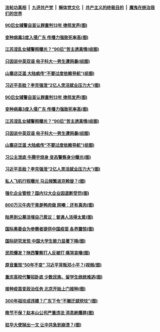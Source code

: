 

####  [法轮功真相](../../../../basic/blob/master/README.md?t=03150401) &nbsp;|&nbsp; [九评共产党](../../../../9ping.md/blob/master/README.md?t=03150401) &nbsp;|&nbsp; [解体党文化](../../../../jtdwh.md/blob/master/README.md?t=03150401)  &nbsp;|&nbsp; [共产主义的终极目的](../../../../gczydzjmd.md/blob/master/README.md?t=03150401) &nbsp;|&nbsp; [魔鬼在统治我们的世界](../../../../mgztzwmdsj.md/blob/master/README.md?t=03150401) 

#### [90后女辅警自首认罪重判13年 律师发声(图)](../pages/p1/965561.md?t=03150401) 

#### [变种病毒3度入侵广东 传播力强致死率高(图)](../pages/p1/965550.md?t=03150401) 

#### [江苏淫乱女辅警照曝光？“90后”苦主透真情(组图)](../pages/p1/965483.md?t=03150401) 

#### [只因说中英双语 电子科大一男生遭网暴(组图)](../pages/p1/965494.md?t=03150401) 

#### [山寨店泛滥 大陆疯传“不要过度依赖导航”(组图)](../pages/p1/965476.md?t=03150401) 

#### [习近平丢脸？李克强泄“2亿人灵活就业压力大”(图)](../pages/p1/965467.md?t=03150401) 

#### [90后女辅警自首认罪重判13年 律师发声(图)](../pages/p1/965561.md?t=03150401) 

#### [变种病毒3度入侵广东 传播力强致死率高(图)](../pages/p1/965550.md?t=03150401) 

#### [江苏淫乱女辅警照曝光？“90后”苦主透真情(组图)](../pages/p1/965483.md?t=03150401) 

#### [只因说中英双语 电子科大一男生遭网暴(组图)](../pages/p1/965494.md?t=03150401) 

#### [山寨店泛滥 大陆疯传“不要过度依赖导航”(组图)](../pages/p1/965476.md?t=03150401) 

#### [习公主泄底 牛腾宇烧身 变态警察身分曝光(图)](../pages/p1/965473.md?t=03150401) 

#### [习近平丢脸？李克强泄“2亿人灵活就业压力大”(图)](../pages/p1/965467.md?t=03150401) 

#### [私人飞机行程曝光 马云频繁进京斡旋？(图)](../pages/p1/965396.md?t=03150401) 

#### [强化企业管控？国内12大企业因垄断受罚(图)](../pages/p1/965413.md?t=03150401) 

#### [800万元牛肉干竟是鸭肉做 网嘲：还有真肉(图)](../pages/p1/965400.md?t=03150401) 

#### [陆男到公墓活埋自己惹议：普通人活得太累(图)](../pages/p1/965390.md?t=03150401) 

#### [国际奥委会为参赛者提供中国疫苗 各界震惊(图)](../pages/p1/965331.md?t=03150401) 

#### [国际研究发现 中国大学生能力显著下降(图)](../pages/p1/965307.md?t=03150401) 

#### [民怨爆发？陕西警察打人反被打 痛哭哀嚎(图)](../pages/p1/965343.md?t=03150401) 

#### [原音重现“50年不变” 习近平背叛邓小平？(视频/图)](../pages/p1/965279.md?t=03150401) 

#### [重庆高校代警招卧底 少数民族、留学生统统难逃(图)](../pages/p1/965254.md?t=03150401) 

#### [接种疫苗变政治任务 北京开始上门接种(图)](../pages/p1/965292.md?t=03150401) 

#### [300年祖坟成违建？广东下令“不搬迁就挖坟”(图)](../pages/p1/965216.md?t=03150401) 

#### [晚节不保？赵本山公司严重违法 消息刷爆屏(图)](../pages/p1/965245.md?t=03150401) 

#### [驻华大使抛出一文 让中共急到崩溃？(图)](../pages/p1/965173.md?t=03150401) 


